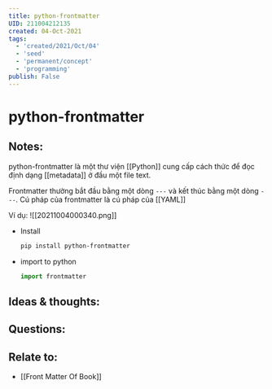 ```yaml
---
title: python-frontmatter
UID: 211004212135
created: 04-Oct-2021
tags:
  - 'created/2021/Oct/04'
  - 'seed'
  - 'permanent/concept'
  - 'programming'
publish: False
---
```

# python-frontmatter

## Notes:
python-frontmatter là một thư viện [[Python]] cung cấp cách thức để đọc định dạng [[metadata]] ở đầu một file text.

Frontmatter thường bắt đầu bằng một dòng `---` và kết thúc bằng một dòng `---`. Cú pháp của frontmatter là cú pháp của [[YAML]]

Ví dụ:
![[20211004000340.png]]

- Install
	```sh
	pip install python-frontmatter
	```

- import to python
	```python
	import frontmatter
	```

## Ideas & thoughts:

## Questions:

## Relate to:
- [[Front Matter Of Book]]